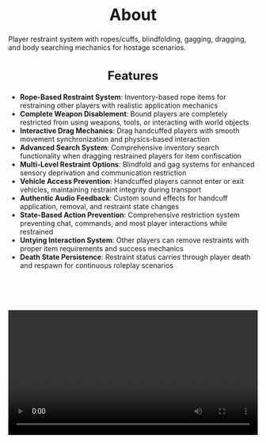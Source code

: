 <h1 style="text-align:center; font-size:2rem; font-weight:bold;">About</h1>

Player restraint system with ropes/cuffs, blindfolding, gagging, dragging, and body searching mechanics for hostage scenarios.

<h2 style="text-align:center; font-size:1.5rem; font-weight:bold;">Features</h2>

- **Rope-Based Restraint System**: Inventory-based rope items for restraining other players with realistic application mechanics
- **Complete Weapon Disablement**: Bound players are completely restricted from using weapons, tools, or interacting with world objects
- **Interactive Drag Mechanics**: Drag handcuffed players with smooth movement synchronization and physics-based interaction
- **Advanced Search System**: Comprehensive inventory search functionality when dragging restrained players for item confiscation
- **Multi-Level Restraint Options**: Blindfold and gag systems for enhanced sensory deprivation and communication restriction
- **Vehicle Access Prevention**: Handcuffed players cannot enter or exit vehicles, maintaining restraint integrity during transport
- **Authentic Audio Feedback**: Custom sound effects for handcuff application, removal, and restraint state changes
- **State-Based Action Prevention**: Comprehensive restriction system preventing chat, commands, and most player interactions while restrained
- **Untying Interaction System**: Other players can remove restraints with proper item requirements and success mechanics
- **Death State Persistence**: Restraint status carries through player death and respawn for continuous roleplay scenarios

<br><br>

<p align="center">
  <video width="1200" style="max-width:100%; margin-bottom: 40px; margin-top: 20px;" controls>
    <source src="https://bleonheart.github.io/assets/docs/Handcuffs.mp4" type="video/mp4">
    Your browser does not support the video tag.
  </video>
</p>

<br><br>
